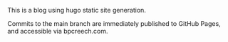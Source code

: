 This is a blog using hugo static site generation.

Commits to the main branch are immediately published to GitHub Pages, and
accessible via bpcreech.com.
